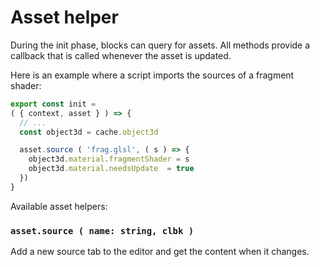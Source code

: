 # Asset helper

During the init phase, blocks can query for assets. All methods provide a callback
that is called whenever the asset is updated.

Here is an example where a script imports the sources of a fragment shader:

```Javascript
export const init =
( { context, asset } ) => {
  // ...
  const object3d = cache.object3d

  asset.source ( 'frag.glsl', ( s ) => {
    object3d.material.fragmentShader = s
    object3d.material.needsUpdate  = true
  })
}
```

Available asset helpers:

### `asset.source ( name: string, clbk )`

Add a new source tab to the editor and get the content when it changes.
